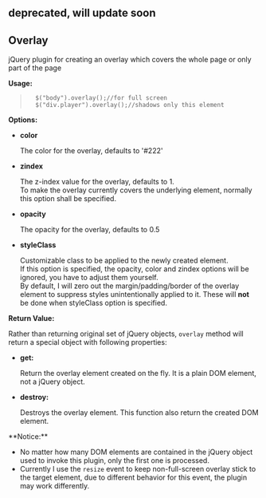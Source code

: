 ## deprecated, will update soon

## Overlay

jQuery plugin for creating an overlay which covers the whole page or only part of the page

<strong>Usage:</strong>

>		$("body").overlay();//for full screen
>		$("div.player").overlay();//shadows only this element

<strong>Options:</strong>
<p>
	<ul>
		<li>
			<b>color</b>
			<p>The color for the overlay, defaults to '#222'</p>
		</li>
		<li>
			<b>zindex</b>
			<p>
				The z-index value for the overlay, defaults to 1.<br/>
				To make the overlay currently covers the underlying element, normally this option shall be specified.
			</p>
		</li>
		<li>
			<b>opacity</b>
			<p>
				The opacity for the overlay, defaults to 0.5
			</p>
		</li>
		<li>
			<b>styleClass</b>
			<p>
				Customizable class to be applied to the newly created element.<br/>
				If this option is specified, the opacity, color and zindex options will be ignored, you have to adjust them yourself.<br/>
				By default, I will zero out the margin/padding/border of the overlay element to suppress styles unintentionally applied to it. These will <b>not</b> be done when styleClass option is specified.
			</p>
		</li>
	</ul>
</p>
<strong>Return Value:</strong>
<p>
	<p>
		Rather than returning original set of jQuery objects, 
		<code>overlay</code> method will return a special object with following properties:
	</p>
	<ul>
		<li>
			<b>get:</b>
			<p>Return the overlay element created on the fly. It is a plain DOM element, not a jQuery object.</p>
		</li>
		<li>
			<b>destroy:</b>
			<p>Destroys the overlay element. This function also return the created DOM element.</p>
		</li>
	</ul>
</p>
**Notice:**
<ul>
	<li>
		No matter how many DOM elements are contained in the jQuery object used to invoke this plugin,
		only the first one is processed.		
	</li>
	<li>
		Currently I use the <code>resize</code> event to keep non-full-screen overlay stick to the target element, due to different behavior for this event, the plugin may work differently.
	</li>
</ul>
